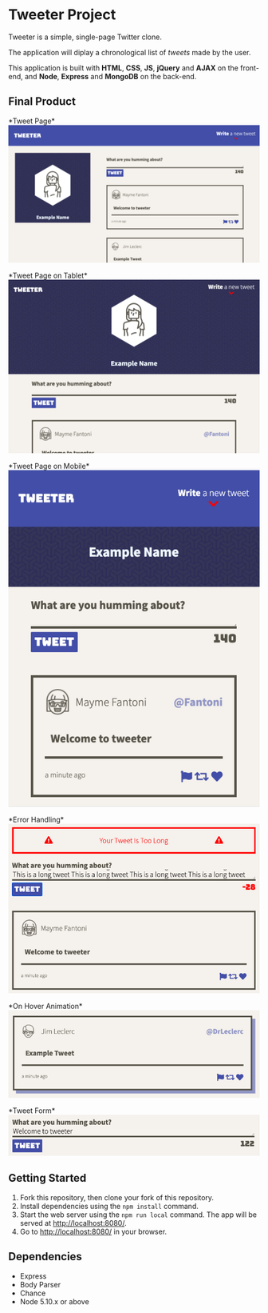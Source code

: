 # Tweeter Project

Tweeter is a simple, single-page Twitter clone.

The application will diplay a chronological list of *tweets* made by the user.

This application is built with **HTML**, **CSS**, **JS**, **jQuery** and **AJAX** on the front-end, and **Node**, **Express** and **MongoDB** on the back-end.

## Final Product

\*Tweet Page\*
!["tweet-page"](https://github.com/sahil-athia/tweeter/blob/master/docs/tweet-page.png?raw=true)

\*Tweet Page on Tablet\*
!["tweet-page-tablet"](https://github.com/sahil-athia/tweeter/blob/master/docs/tweet-page-tablet.png?raw=true)

\*Tweet Page on Mobile\*
!["tweet-page-mobile"](https://github.com/sahil-athia/tweeter/blob/master/docs/tweet-page-mobile.png?raw=true)

\*Error Handling\*
!["tweet-errors"](https://github.com/sahil-athia/tweeter/blob/master/docs/tweet-errors.png?raw=true)

\*On Hover Animation\*
!["tweet-animations"](https://github.com/sahil-athia/tweeter/blob/master/docs/tweet-animations.png?raw=true)

\*Tweet Form\*
!["tweet-input"](https://github.com/sahil-athia/tweeter/blob/master/docs/tweet-input.png?raw=true)


## Getting Started

1. Fork this repository, then clone your fork of this repository.
2. Install dependencies using the `npm install` command.
3. Start the web server using the `npm run local` command. The app will be served at <http://localhost:8080/>.
4. Go to <http://localhost:8080/> in your browser.

## Dependencies

- Express
- Body Parser
- Chance
- Node 5.10.x or above
